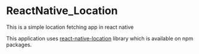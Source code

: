 # ReactNative_Location
This is a simple location fetching app in react native 

This application uses <a href="https://www.npmjs.com/package/react-native-location">react-native-location</a> library which is available on npm packages.
